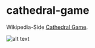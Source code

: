 # cathedral-game

Wikipedia-Side [Cathedral Game]([https://duckduckgo.com](https://en.wikipedia.org/wiki/Cathedral_(board_game)) "Everything about Cathedral board game").



![alt text](https://user-images.githubusercontent.com/63347689/192260496-e341b887-1367-4dfb-a361-4217bbdde78a.png)
